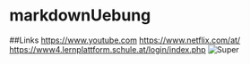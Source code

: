 # markdownUebung

##Links
https://www.youtube.com
https://www.netflix.com/at/
https://www4.lernplattform.schule.at/login/index.php
![Super](https://www.youtube.com/yts/img/yt_1200-vfl4C3T0K.png)
